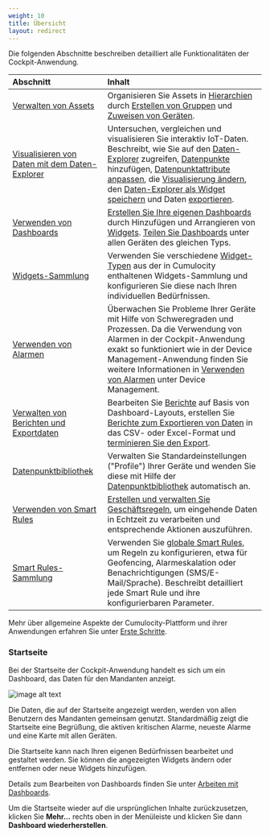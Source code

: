 ```yaml
---
weight: 10
title: Übersicht
layout: redirect
---
```

  
Die folgenden Abschnitte beschreiben detailliert alle Funktionalitäten der Cockpit-Anwendung.

|Abschnitt|Inhalt|
|:---|:---|
|[Verwalten von Assets](#managing-assets)|Organisieren Sie Assets in [Hierarchien](#hierarchies) durch [Erstellen von Gruppen](#creating-groups) und [Zuweisen von Geräten](#assigning-devices).
|[Visualisieren von Daten mit dem Daten-Explorer](#data-explorer)|Untersuchen, vergleichen und visualisieren Sie interaktiv IoT-Daten. <br> Beschreibt, wie Sie auf den [Daten-Explorer](#data-explorer) zugreifen, [Datenpunkte](#add-data-points) hinzufügen, [Datenpunktattribute anpassen](#customize-data-points), die [Visualisierung ändern](#change-visualization), den [Daten-Explorer als Widget speichern](#create-widget) und Daten [exportieren](#export-data). 
|[Verwenden von Dashboards](#dashboards)|[Erstellen Sie Ihre eigenen Dashboards](#creating-dashboards) durch Hinzufügen und Arrangieren von [Widgets](#adding-widgets). [Teilen Sie Dashboards](#sharing-dashboards) unter allen Geräten des gleichen Typs. 
|[Widgets-Sammlung](#widgets)|Verwenden Sie verschiedene [Widget-Typen](#widgets) aus der in Cumulocity enthaltenen Widgets-Sammlung und konfigurieren Sie diese nach Ihren individuellen Bedürfnissen.
|[Verwenden von Alarmen](/benutzerhandbuch/device-management-de/#alarm-monitoring)|Überwachen Sie Probleme Ihrer Geräte mit Hilfe von Schweregraden und Prozessen. Da die Verwendung von Alarmen in der Cockpit-Anwendung exakt so funktioniert wie in der Device Management-Anwendung finden Sie weitere Informationen in [Verwenden von Alarmen](/benutzerhandbuch/device-management-de/#alarm-monitoring) unter Device Management. 
|[Verwalten von Berichten und Exportdaten](#reports)|Bearbeiten Sie [Berichte](#reports) auf Basis von Dashboard-Layouts, erstellen Sie [Berichte zum Exportieren von Daten](#export) in das CSV- oder Excel-Format und [terminieren Sie den Export](#schedule-export). 
|[Datenpunktbibliothek](#data-point-library)|Verwalten Sie Standardeinstellungen ("Profile") Ihrer Geräte und wenden Sie diese mit Hilfe der [Datenpunktbibliothek](#data-point-library) automatisch an.
|[Verwenden von Smart Rules](#smart-rules)|[Erstellen und verwalten Sie Geschäftsregeln](#create-rules), um eingehende Daten in Echtzeit zu verarbeiten und entsprechende Aktionen auszuführen.
|[Smart Rules-Sammlung](#smart-rules-collection)|Verwenden Sie [globale Smart Rules](#smart-rules-collection), um Regeln zu konfigurieren, etwa für Geofencing, Alarmeskalation oder Benachrichtigungen (SMS/E-Mail/Sprache). Beschreibt detailliert jede Smart Rule und ihre konfigurierbaren Parameter.

Mehr über allgemeine Aspekte der Cumulocity-Plattform und ihrer Anwendungen erfahren Sie unter [Erste Schritte](/benutzerhandbuch/overview).

### <a name="home"></a>Startseite

Bei der Startseite der Cockpit-Anwendung handelt es sich um ein Dashboard, das Daten für den Mandanten anzeigt.

![image alt text](/images/benutzerhandbuch/cockpit/cockpit-home-screen.png)

Die Daten, die auf der Startseite angezeigt werden, werden von allen Benutzern des Mandanten gemeinsam genutzt. Standardmäßig zeigt die Startseite eine Begrüßung, die aktiven kritischen Alarme, neueste Alarme und eine Karte mit allen Geräten.

Die Startseite kann nach Ihren eigenen Bedürfnissen bearbeitet und gestaltet werden. Sie können die angezeigten Widgets ändern oder entfernen oder neue Widgets hinzufügen. 

Details zum Bearbeiten von Dashboards finden Sie unter [Arbeiten mit Dashboards](#dashboards).

Um die Startseite wieder auf die ursprünglichen Inhalte zurückzusetzen, klicken Sie **Mehr...** rechts oben in der Menüleiste und klicken Sie dann **Dashboard wiederherstellen**.